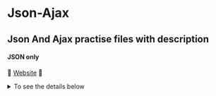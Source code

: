 # Json-Ajax
## Json And Ajax practise files with description


#### JSON only
:tada: [Website](https://arjun-0000.github.io/Json-Ajax/JsonTry.html) :tada:
<details><summary>To see the details below</summary>

1. Use of *JSONlint* (check json) and *myjson* (to create json in url)
2. JSON.parse use to parse Object
	- Create json.json file where data = '[{}]'; (only string store in json format)
	- Link to html by **script src="json.json"**
	- var = JSON.parse(data)
	- cosole.log var (shows json format file of json.json)
3. Show Json data in table and to add in the table if new input given
	- Input 2 field and Input button
	- and create event in the add button by queryselector
	- if add show message and can see added result in console
	- html - table create with data blank
	- script - fxn1 - initial populate first
	- if add next fxn to only add the same added record

<details>
#### AJAX first try
:tada: [Website](https://arjun-0000.github.io/Json-Ajax/AjaxTry.html) :tada:
<details><summary>To see ajax details</summary>

1. Initial connection
	- new XMLHttpRequest - console - all of the attr are null,"",0
	- **open('get','json.json',true)**
		- get/post, filename, sync/async
		- data = [{}] \(data = \) not needed for now
		-  Now **readystate = 1** other as it is
	- **send()** try to send but problem
		- Cross origin requests, protocol schemes
		- trying in local, so json.json not support, maybe works in gitub hosted, localhost, http, web
		- for now using myjson to generate url json http\://myjson.dit.upm.es/api/bins/1fk1
	- open('GET','http\://myjson.dit.upm.es/api/bins/1fk1',true)
	- open and send = **readystate: 4** **response & responseText** hold the JSON, **response url** : url , **Status: 200** , **statusText: "OK"**
	- **checking onreadystatechange**
		- xHR.onreadystatechange = function(){console.log(this.readyState);
			- blank in console
			- with xHR.open  = 1
			- with xHR.send  = 1(pause) 2 3 4
		- this.readyState, so can this.response or responseText
		- onreadystatechange = there if console shows lot of output with error
			- use of condition readystate 4 and status 200
		

</details>